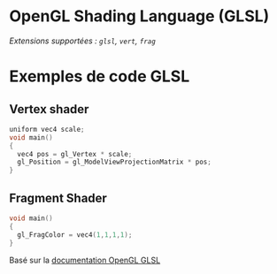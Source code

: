 # OpenGL Shading Language (GLSL)

_Extensions supportées : `glsl`, `vert`, `frag`_

# Exemples de code GLSL

## Vertex shader
```c
uniform vec4 scale;
void main()
{
  vec4 pos = gl_Vertex * scale;
  gl_Position = gl_ModelViewProjectionMatrix * pos;
}
```

## Fragment Shader
```c
void main()
{
  gl_FragColor = vec4(1,1,1,1);
}
```

Basé sur la [documentation OpenGL GLSL](https://www.opengl.org/sdk/docs/tutorials/TyphoonLabs/Chapter_3.pdf)
